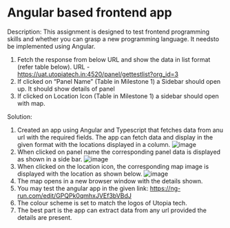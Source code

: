 # Angular based frontend app


Description:
This assignment is designed to test frontend programming skills and whether you can grasp a new programming
language. It needsto be implemented using Angular.
1. Fetch the response from below URL and show the data in list format (refer table below).
URL - https://uat.utopiatech.in:4520/panel/gettestlist?org_id=3
2. If clicked on “Panel Name” (Table in Milestone 1) a Sidebar should open up. It should show details of panel
3. If clicked on Location Icon (Table in Milestone 1) a sidebar should open with map.

Solution:
1. Created an app using Angular and Typescript that fetches data from anu url with the required fields. The app can fetch data and display in the given format with the locations displayed in a column.
![image](https://github.com/sruShiva/Utopia_tech_task2/assets/91767610/2c4be4db-2793-4c87-83e9-1aa1c5a2e329)
2. When clicked on panel name the corresponding panel data is displayed as shown in a side bar.
   ![image](https://github.com/sruShiva/Utopia_tech_task2/assets/91767610/232e07bb-eec3-4403-b361-00613f86a688)
3. When clicked on the location icon, the corresponding map image is displayed with the location as shown below.
  ![image](https://github.com/sruShiva/Utopia_tech_task2/assets/91767610/4aea8c63-0558-4f20-937e-83f68180d43e)
4. The map opens in a new browser window with the details shown.
5. You may test the angular app in the given link: https://ng-run.com/edit/GPQPk0qmhxJVEf3bVBdJ
6. The colour scheme is set to match the logos of Utopia tech.
7. The best part is the app can extract data from any url provided the details are present.




   
